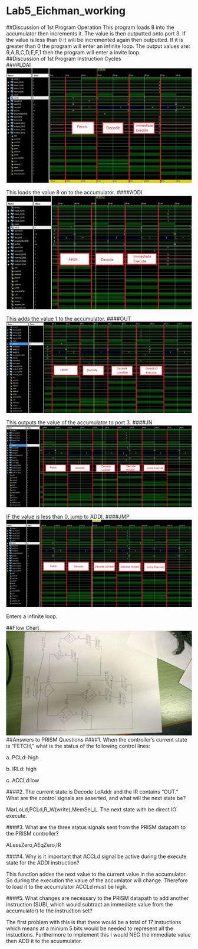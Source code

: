 Lab5_Eichman_working
====================
##Discussion of 1st Program Operation
This program loads 8 into the accumulator then increments it. The value is then outputted onto port 3. If the value is less than 0 it will be incremented again then outputted. If it is greater than 0 the program will enter an infinite loop. The output values are: 9,A,B,C,D,E,F,1 then the program will enter a invite loop.  
##Discussion of 1st Program Instruction Cycles	
####LDAI
![image](https://raw.githubusercontent.com/DanielEichman/Lab5_Eichman/master/LDAI.JPG)

This loads the value 8 on to the accumulator.
####ADDI
![image](https://raw.githubusercontent.com/DanielEichman/Lab5_Eichman/master/ADDI.JPG)

This adds the value 1 to the accumulator.
####OUT
![image](https://raw.githubusercontent.com/DanielEichman/Lab5_Eichman/master/OUT.JPG)

This outputs the value of the accumulator to port 3.
####JN
![image](https://raw.githubusercontent.com/DanielEichman/Lab5_Eichman/master/JN.JPG)

IF the value is less than 0, jump to ADDI.
####JMP
![image](https://raw.githubusercontent.com/DanielEichman/Lab5_Eichman/master/JMP.JPG)

Enters a infinite loop.

##Flow Chart
![image](https://raw.githubusercontent.com/DanielEichman/Lab5_Eichman/master/Flow.JPG)
##Answers to PRISM Questions
####1.	When the controller’s current state is “FETCH,” what is the status of the following control lines:

a.	PCLd: high

b.	IRLd: high

c.	ACCLd:low

####2.	The current state is Decode LoAddr and the IR contains “OUT.”  What are the control signals are asserted, and what will the next state be?

MarLoLd,PCLd,R_W(write),MemSel_L. The next state with be direct IO execute. 

####3.	What are the three status signals sent from the PRISM datapath to the PRISM controller?

ALessZero,AEqZero,IR

####4.	Why is it important that ACCLd signal be active during the execute state for the ADDI instruction?

This function addes the next value to the current value in the accumulator. So during the execution the value of the accumlator will change. Therefore to load it to the accumulator ACCLd must be high. 

####5.	What changes are necessary to the PRISM datapath to add another instruction (SUBI, which would subtract an immediate value from the accumulator) to the instruction set?

The first problem with this is that there would be a total of 17 instuctions which means at a minium 5 bits would be needed to represent all the instuctions. Furthermore to implement this I would NEG the immediate value then ADD it to the acuumulator. 

